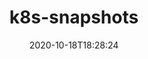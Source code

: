 ---
date: '2020-10-18T18:28:24'
draft: false
metadata:
  description: Automatic Volume Snapshots on Kubernetes.
  homepage: ''
  name: k8s-snapshots
  owner:
    github_url: https://github.com/miracle2k
    login: miracle2k
    name: Michael Elsdörfer
    url: http://blog.elsdoerfer.name
  url: https://github.com/miracle2k/k8s-snapshots
tags:
- k8s
title: k8s-snapshots
type: tool
---